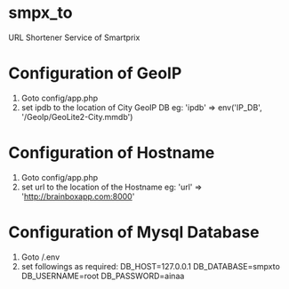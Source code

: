 # smpx_to
URL Shortener Service of Smartprix




# Configuration of GeoIP

1. Goto config/app.php
2. set ipdb to the location of City GeoIP DB
eg: 'ipdb' => env('IP_DB', '<Relative Path>/GeoIp/GeoLite2-City.mmdb')


# Configuration of Hostname

1. Goto config/app.php
2. set url to the location of the Hostname
eg: 'url' => 'http://brainboxapp.com:8000'


# Configuration of Mysql Database

1. Goto /.env
2. set followings as required:
    DB_HOST=127.0.0.1
    DB_DATABASE=smpxto
    DB_USERNAME=root
    DB_PASSWORD=ainaa
